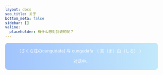 ```yaml
---
layout: docs
seo_title: 关于
bottom_meta: false
sidebar: []
valine:
  placeholder: 有什么想对我说的呢？
---
```

      

<link href="https://cdn.bootcdn.net/ajax/libs/botui/0.3.9/botui.min.css" rel="stylesheet">
<link href="https://cdn.bootcdn.net/ajax/libs/botui/0.3.9/botui-theme-default.css" rel="stylesheet">
<style>
.pop-container {
    padding: 2px 6px 6px;
    background: linear-gradient(to right,#a1c4fd,#c2e9fb)!important;
    border-radius: 10px;
}
.botui-container {
  border-radius: 10px;
}
</style>
<div id="bot-ui" class="pop-container">
  <p style="text-align: center;color:#ffffff">[さくら荘のcungudafa]  与   cungudafa   （  真（ま）白（しろ）  ）</p>
  <p style="text-align: center;color:#ffffff">对话中...</p>
  <bot-ui></botui>
</div>
<script src="https://cdn.jsdelivr.net/vue/latest/vue.min.js"></script>
<script src="https://cdn.bootcdn.net/ajax/libs/botui/0.3.8/botui.min.js"></script>
